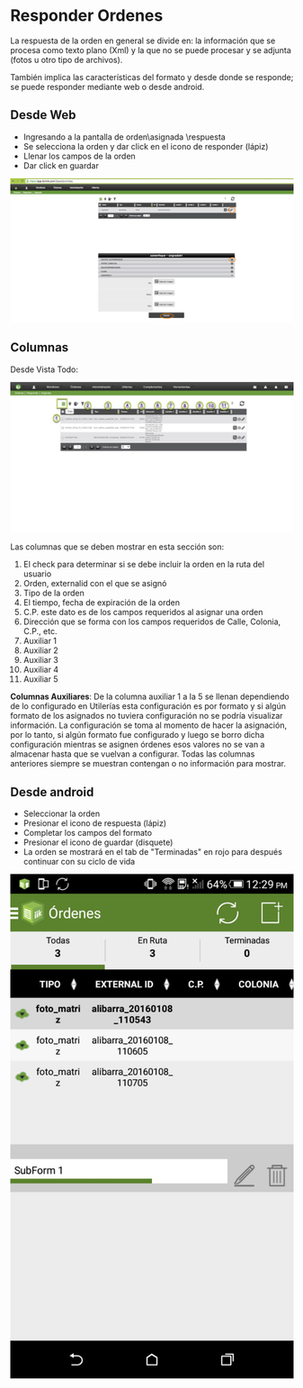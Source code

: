 # Responder Ordenes

La respuesta de la orden en general se divide en: la información que se procesa como texto plano (Xml) y la que no se puede procesar y se adjunta (fotos u otro tipo de archivos).

También implica las características del formato y desde donde se responde; se puede responder mediante web o desde android.

## Desde Web

* Ingresando a la pantalla de orden\asignada \respuesta
* Se selecciona la orden y dar click en el icono de responder (lápiz)
* Llenar los campos de la orden
* Dar click en guardar

![Responder Orden Web](../../assets/imagen1ordenesweb.png)

## Columnas

Desde Vista Todo:

![Responder Orden Vista Todo](../../assets/imagen2ordenesweb.jpeg)

Las columnas que se deben mostrar en esta sección son:
1. El check para determinar si se debe incluir la orden en la ruta del usuario
2. Orden, externalid con el que se asignó
3. Tipo de la orden
4. El tiempo, fecha de expiración de la orden
5. C.P. este dato es de los campos requeridos al asignar una orden
6. Dirección que se forma con los campos requeridos de Calle, Colonia, C.P., etc.
7. Auxiliar 1
8. Auxiliar 2
9. Auxiliar 3
10. Auxiliar 4
11. Auxiliar 5

**Columnas Auxiliares**: De la columna auxiliar 1 a la 5 se llenan dependiendo de lo configurado en Utilerías esta configuración es por formato y si algún formato de los asignados no tuviera configuración no se podría visualizar información. La configuración se toma al momento de hacer la asignación, por lo tanto, si algún formato fue configurado y luego se borro dicha configuración mientras se asignen órdenes esos valores no se van a almacenar hasta que se vuelvan a configurar. Todas las columnas anteriores siempre se muestran contengan o no información para mostrar.

## Desde android

* Seleccionar la orden
* Presionar el icono de respuesta (lápiz)
* Completar los campos del formato
* Presionar el icono de guardar (disquete)
* La orden se mostrará en el tab de "Terminadas" en rojo para después continuar con su ciclo de vida

![Responder Android](../../assets/imagen3mobile.png)
